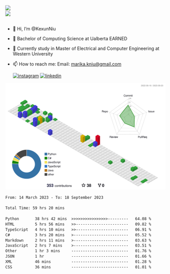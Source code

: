<a href="https://github.com/anuraghazra/github-readme-stats">
  <img align="center" src="https://github-readme-stats.vercel.app/api?username=KexunNiu&show_icons=true" />
</a>
</br>
<a href="https://github.com/anuraghazra/github-readme-stats">
  <img align="center" src="https://github-readme-stats.vercel.app/api/top-langs/?username=KexunNiu" />
</a>

</br>
</br>

- 👋 Hi, I’m @KexunNiu
- 👀 Bachelor of Computing Science at Ualberta EARNED
- 🌱 Currently study in Master of Electrical and Computer Engineering at Western University
- 📫 How to reach me: Email: marika.kniu@gmail.com
  
  [![instagram](https://github.com/shikhar1020jais1/Git-Social/blob/master/Icons/Instagram1.png (Instagram))][1] [![linkedin](https://github.com/shikhar1020jais1/Git-Social/blob/master/Icons/LinkedIn1.png (LinkedIn))][2]

<!-- To Link your profile to the media buttons -->

[1]: https://www.instagram.com/barryn719_
[2]: https://www.linkedin.com/in/kexun-niu



![](./profile-3d-contrib/profile-gitblock.svg)

<!--START_SECTION:waka-->

```txt
From: 14 March 2023 - To: 18 September 2023

Total Time: 59 hrs 20 mins

Python       38 hrs 42 mins  >>>>>>>>>>>>>>>>---------   64.08 %
HTML         5 hrs 56 mins   >>-----------------------   09.82 %
TypeScript   4 hrs 10 mins   >>-----------------------   06.91 %
C#           3 hrs 20 mins   >------------------------   05.52 %
Markdown     2 hrs 11 mins   >------------------------   03.63 %
JavaScript   2 hrs 7 mins    >------------------------   03.51 %
Other        1 hr 3 mins     -------------------------   01.76 %
JSON         1 hr            -------------------------   01.66 %
XML          46 mins         -------------------------   01.28 %
CSS          36 mins         -------------------------   01.01 %
```

<!--END_SECTION:waka-->

